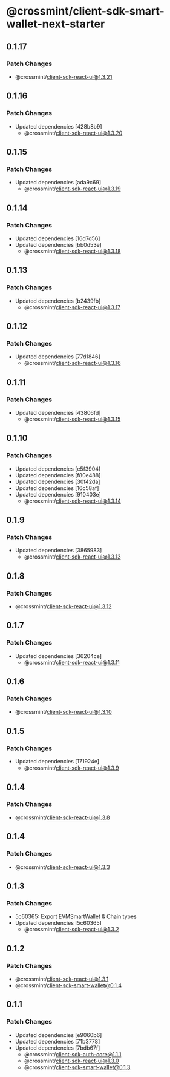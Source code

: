 # @crossmint/client-sdk-smart-wallet-next-starter

## 0.1.17

### Patch Changes

-   @crossmint/client-sdk-react-ui@1.3.21

## 0.1.16

### Patch Changes

-   Updated dependencies [428b8b9]
    -   @crossmint/client-sdk-react-ui@1.3.20

## 0.1.15

### Patch Changes

-   Updated dependencies [ada9c69]
    -   @crossmint/client-sdk-react-ui@1.3.19

## 0.1.14

### Patch Changes

-   Updated dependencies [16d7d56]
-   Updated dependencies [bb0d53e]
    -   @crossmint/client-sdk-react-ui@1.3.18

## 0.1.13

### Patch Changes

-   Updated dependencies [b2439fb]
    -   @crossmint/client-sdk-react-ui@1.3.17

## 0.1.12

### Patch Changes

-   Updated dependencies [77d1846]
    -   @crossmint/client-sdk-react-ui@1.3.16

## 0.1.11

### Patch Changes

-   Updated dependencies [43806fd]
    -   @crossmint/client-sdk-react-ui@1.3.15

## 0.1.10

### Patch Changes

-   Updated dependencies [e5f3904]
-   Updated dependencies [f80e488]
-   Updated dependencies [30f42da]
-   Updated dependencies [16c58af]
-   Updated dependencies [910403e]
    -   @crossmint/client-sdk-react-ui@1.3.14

## 0.1.9

### Patch Changes

-   Updated dependencies [3865983]
    -   @crossmint/client-sdk-react-ui@1.3.13

## 0.1.8

### Patch Changes

-   @crossmint/client-sdk-react-ui@1.3.12

## 0.1.7

### Patch Changes

-   Updated dependencies [36204ce]
    -   @crossmint/client-sdk-react-ui@1.3.11

## 0.1.6

### Patch Changes

-   @crossmint/client-sdk-react-ui@1.3.10

## 0.1.5

### Patch Changes

-   Updated dependencies [171924e]
    -   @crossmint/client-sdk-react-ui@1.3.9

## 0.1.4

### Patch Changes

-   @crossmint/client-sdk-react-ui@1.3.8

## 0.1.4

### Patch Changes

-   @crossmint/client-sdk-react-ui@1.3.3

## 0.1.3

### Patch Changes

-   5c60365: Export EVMSmartWallet & Chain types
-   Updated dependencies [5c60365]
    -   @crossmint/client-sdk-react-ui@1.3.2

## 0.1.2

### Patch Changes

-   @crossmint/client-sdk-react-ui@1.3.1
-   @crossmint/client-sdk-smart-wallet@0.1.4

## 0.1.1

### Patch Changes

-   Updated dependencies [e9060b6]
-   Updated dependencies [71b3778]
-   Updated dependencies [7bdb67f]
    -   @crossmint/client-sdk-auth-core@1.1.1
    -   @crossmint/client-sdk-react-ui@1.3.0
    -   @crossmint/client-sdk-smart-wallet@0.1.3
